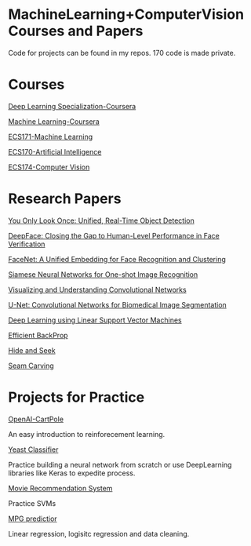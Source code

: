 # MachineLearning+ComputerVision Courses and Papers
Code for projects can be found in my repos. 170 code is made private.
# Courses 
[Deep Learning Specialization-Coursera](https://www.coursera.org/specializations/deep-learning)

[Machine Learning-Coursera](https://www.coursera.org/learn/machine-learning)

[ECS171-Machine Learning](http://www.cs.ucdavis.edu/blog/ecs-171-machine-learning/)

[ECS170-Artificial Intelligence](https://www.cs.ucdavis.edu/blog/ecs-170-artificial-intelligence/)

[ECS174-Computer Vision](https://sites.google.com/a/ucdavis.edu/ecs-174-computer-vision---spring-2019/)

# Research Papers
[You Only Look Once: Unified, Real-Time Object Detection](https://arxiv.org/pdf/1506.02640.pdf)

[DeepFace: Closing the Gap to Human-Level Performance in Face Verification](https://www.cs.toronto.edu/~ranzato/publications/taigman_cvpr14.pdf)

[FaceNet: A Unified Embedding for Face Recognition and Clustering](https://arxiv.org/pdf/1503.03832.pdf)

[Siamese Neural Networks for One-shot Image Recognition](https://www.cs.cmu.edu/~rsalakhu/papers/oneshot1.pdf)

[Visualizing and Understanding Convolutional Networks](https://arxiv.org/pdf/1311.2901.pdf)

[U-Net: Convolutional Networks for Biomedical Image Segmentation](https://arxiv.org/abs/1505.04597)

[Deep Learning using Linear Support Vector Machines](https://arxiv.org/pdf/1306.0239.pdf)

[Efficient BackProp](http://yann.lecun.com/exdb/publis/pdf/lecun-98b.pdf)

[Hide and Seek]( https://arxiv.org/abs/1704.04232)

[Seam Carving](http://www.faculty.idc.ac.il/arik/SCWeb/imret/imret.pdf)

# Projects for Practice

[OpenAI-CartPole](https://gym.openai.com/envs/CartPole-v0/) 

An easy introduction to reinforecement learning.

[Yeast Classifier](https://github.com/atharvacc/Yeast-classifier)

Practice building a neural network from scratch or use DeepLearning libraries like Keras to expedite process.

[Movie Recommendation System](https://github.com/atharvacc/Coursera-Machine-Learning/tree/master/Machine-learning-ex8)

Practice SVMs

[MPG predictior](https://github.com/atharvacc/ECS171-/tree/master/Homework%201) 

Linear regression, logisitc regression and data cleaning.



